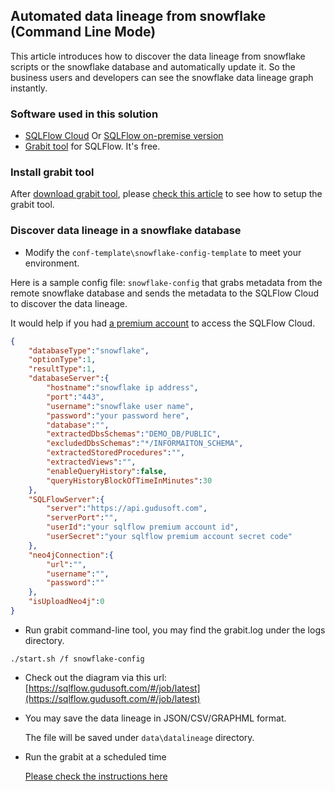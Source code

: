 ## Automated data lineage from snowflake (Command Line Mode)
This article introduces how to discover the data lineage from snowflake scripts or the snowflake database and automatically update it. 
So the business users and developers can see the snowflake data lineage graph instantly.

### Software used in this solution
- [SQLFlow Cloud](https://sqlflow.gudusoft.com) Or [SQLFlow on-premise version](https://www.gudusoft.com/sqlflow-on-premise-version/)
- [Grabit tool](https://www.gudusoft.com/grabit/) for SQLFlow. It's free.


### Install grabit tool
After [download grabit tool](https://www.gudusoft.com/grabit/), please [check this article](https://github.com/sqlparser/sqlflow_public/tree/master/grabit) 
to see how to setup the grabit tool.

### Discover data lineage in a snowflake database
- Modify the `conf-template\snowflake-config-template` to meet your environment.

Here is a sample config file: `snowflake-config` that grabs metadata from the remote snowflake database
and sends the metadata to the SQLFlow Cloud to discover the data lineage.

It would help if you had [a premium account](https://github.com/sqlparser/sqlflow_public/blob/master/sqlflow-userid-secret.md) to access the SQLFlow Cloud.


```json
{
	"databaseType":"snowflake",
	"optionType":1,
	"resultType":1,
	"databaseServer":{
		"hostname":"snowflake ip address",
		"port":"443",
		"username":"snowflake user name",
		"password":"your password here",
		"database":"",
		"extractedDbsSchemas":"DEMO_DB/PUBLIC",
        "excludedDbsSchemas":"*/INFORMAITON_SCHEMA",
        "extractedStoredProcedures":"",
        "extractedViews":"",
		"enableQueryHistory":false,
		"queryHistoryBlockOfTimeInMinutes":30
	},
	"SQLFlowServer":{
		"server":"https://api.gudusoft.com",
		"serverPort":"",
		"userId":"your sqlflow premium account id",
		"userSecret":"your sqlflow premium account secret code"
	},
	"neo4jConnection":{
	    "url":"",
        "username":"",
        "password":""
	},
	"isUploadNeo4j":0
}
```

- Run grabit command-line tool, you may find the grabit.log under the logs directory.
```
./start.sh /f snowflake-config
```

- Check out the diagram via this url: [https://sqlflow.gudusoft.com/#/job/latest](https://sqlflow.gudusoft.com/#/job/latest)

- You may save the data lineage in JSON/CSV/GRAPHML format.

	The file will be saved under `data\datalineage` directory.

- Run the grabit at a scheduled time

	[Please check the instructions here](https://github.com/sqlparser/sqlflow_public/tree/master/grabit#run-the-grabit-at-a-scheduled-time)

